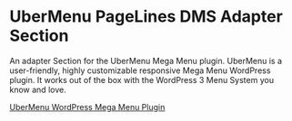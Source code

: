 UberMenu PageLines DMS Adapter Section
=======================

An adapter Section for the UberMenu Mega Menu plugin. UberMenu is a user-friendly, highly customizable responsive Mega Menu WordPress plugin. It works out of the box with the WordPress 3 Menu System you know and love. 

[UberMenu WordPress Mega Menu Plugin](http://wpmegamenu.com)
